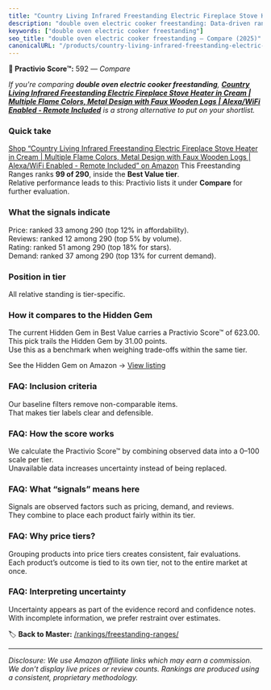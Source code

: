 ```yaml
---
title: "Country Living Infrared Freestanding Electric Fireplace Stove Heater in Cream | Multiple Flame Colors, Metal Design with Faux Wooden Logs | Alexa/WiFi Enabled - Remote Included"
description: "double oven electric cooker freestanding: Data-driven ranking using the Practivio Score™. Positioned by quality, value, demand, findability, momentum."
keywords: ["double oven electric cooker freestanding"]
seo_title: "double oven electric cooker freestanding — Compare (2025)"
canonicalURL: "/products/country-living-infrared-freestanding-electric-fireplace-stove-heater-in-cream-multiple-flame-colors-metal-design-with-faux-wooden-logs-alexawifi-enabled-remote-included-B0DSM7C5HR/"
---
```


**🛒 Practivio Score™:** 592 — _Compare_


*If you're comparing **double oven electric cooker freestanding**, **[Country Living Infrared Freestanding Electric Fireplace Stove Heater in Cream | Multiple Flame Colors, Metal Design with Faux Wooden Logs | Alexa/WiFi Enabled - Remote Included](https://www.amazon.com/dp/B0DSM7C5HR?tag=practivio-20)** is a strong alternative to put on your shortlist.*
### Quick take
[Shop “Country Living Infrared Freestanding Electric Fireplace Stove Heater in Cream | Multiple Flame Colors, Metal Design with Faux Wooden Logs | Alexa/WiFi Enabled - Remote Included” on Amazon](https://www.amazon.com/dp/B0DSM7C5HR?tag=practivio-20)
This Freestanding Ranges ranks **99 of 290**, inside the **Best Value tier**.  
Relative performance leads to this: Practivio lists it under **Compare** for further evaluation.

### What the signals indicate
Price: ranked 33 among 290 (top 12% in affordability).  
Reviews: ranked 12 among 290 (top 5% by volume).  
Rating: ranked 51 among 290 (top 18% for stars).  
Demand: ranked 37 among 290 (top 13% for current demand).

### Position in tier
All relative standing is tier-specific.

### How it compares to the Hidden Gem
The current Hidden Gem in Best Value carries a Practivio Score™ of 623.00.  
This pick trails the Hidden Gem by 31.00 points.  
Use this as a benchmark when weighing trade-offs within the same tier.  

See the Hidden Gem on Amazon → [View listing](https://www.amazon.com/dp/B09JKLY86J?tag=practivio-20)

### FAQ: Inclusion criteria
Our baseline filters remove non-comparable items.  
That makes tier labels clear and defensible.

### FAQ: How the score works
We calculate the Practivio Score™ by combining observed data into a 0–100 scale per tier.  
Unavailable data increases uncertainty instead of being replaced.

### FAQ: What “signals” means here
Signals are observed factors such as pricing, demand, and reviews.  
They combine to place each product fairly within its tier.

### FAQ: Why price tiers?
Grouping products into price tiers creates consistent, fair evaluations.  
Each product’s outcome is tied to its own tier, not to the entire market at once.

### FAQ: Interpreting uncertainty
Uncertainty appears as part of the evidence record and confidence notes.  
With incomplete information, we prefer restraint over estimates.

<!-- Missing template for Compare/CompareWithinPriceClass -->


🏷️ **Back to Master:** [/rankings/freestanding-ranges/](/rankings/freestanding-ranges/)

---
_Disclosure: We use Amazon affiliate links which may earn a commission. We don’t display live prices or review counts. Rankings are produced using a consistent, proprietary methodology._
